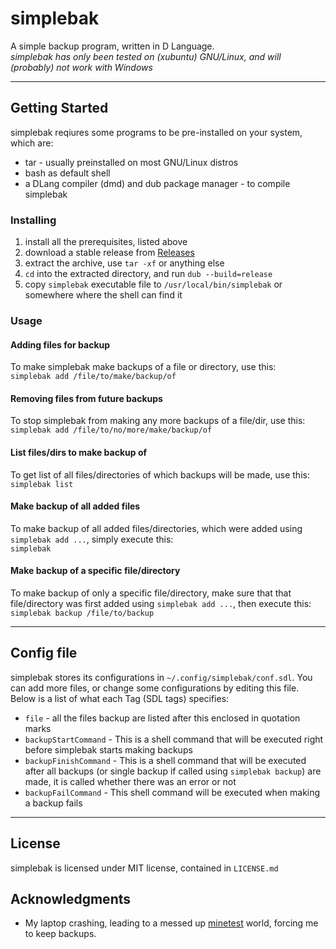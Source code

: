 # simplebak
A simple backup program, written in D Language.  
_simplebak has only been tested on (xubuntu) GNU/Linux, and will (probably) not work with Windows_

---

## Getting Started
simplebak reqiures some programs to be pre-installed on your system, which are:
* tar - usually preinstalled on most GNU/Linux distros
* bash as default shell
* a DLang compiler (dmd) and dub package manager - to compile simplebak

### Installing
1. install all the prerequisites, listed above
2. download a stable release from [Releases](https://github.com/Nafees10/simplebak/releases)
4. extract the archive, use `tar -xf` or anything else
5. `cd` into the extracted directory, and run `dub --build=release`
6. copy `simplebak` executable file to `/usr/local/bin/simplebak` or somewhere where the shell can find it

### Usage
#### Adding files for backup
To make simplebak make backups of a file or directory, use this:  
`simplebak add /file/to/make/backup/of`
#### Removing files from future backups
To stop simplebak from making any more backups of a file/dir, use this:  
`simplebak add /file/to/no/more/make/backup/of`
#### List files/dirs to make backup of
To get list of all files/directories of which backups will be made, use this:  
`simplebak list`
#### Make backup of all added files
To make backup of all added files/directories, which were added using `simplebak add ...`, simply execute this:  
`simplebak`
#### Make backup of a specific file/directory
To make backup of only a specific file/directory, make sure that that file/directory was first added using `simplebak add ...`, then execute this:  
`simplebak backup /file/to/backup`

---

## Config file
simplebak stores its configurations in `~/.config/simplebak/conf.sdl`. You can add more files, or change some configurations by editing this file.  
Below is a list of what each Tag (SDL tags) specifies:  
* `file` - all the files backup are listed after this enclosed in quotation marks
* `backupStartCommand` - This is a shell command that will be executed right before simplebak starts making backups
* `backupFinishCommand` - This is a shell command that will be executed after all backups (or single backup if called using `simplebak backup`) are made, it is called whether 
there was an error or not
* `backupFailCommand` - This shell command will be executed when making a backup fails

---

## License
simplebak is licensed under MIT license, contained in `LICENSE.md`

## Acknowledgments
* My laptop crashing, leading to a messed up [minetest](https://www.minetest.net/) world, forcing me to keep backups.